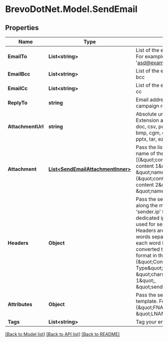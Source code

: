 # BrevoDotNet.Model.SendEmail

## Properties

Name | Type | Description | Notes
------------ | ------------- | ------------- | -------------
**EmailTo** | **List&lt;string&gt;** | List of the email addresses of the recipients. For example, [&#39;abc@example.com&#39;, &#39;asd@example.com&#39;]. | 
**EmailBcc** | **List&lt;string&gt;** | List of the email addresses of the recipients in bcc | [optional] 
**EmailCc** | **List&lt;string&gt;** | List of the email addresses of the recipients in cc | [optional] 
**ReplyTo** | **string** | Email address which shall be used by campaign recipients to reply back | [optional] 
**AttachmentUrl** | **string** | Absolute url of the attachment (no local file). Extension allowed: xlsx, xls, ods, docx, docm, doc, csv, pdf, txt, gif, jpg, jpeg, png, tif, tiff, rtf, bmp, cgm, css, shtml, html, htm, zip, xml, ppt, pptx, tar, ez, ics, mobi, msg, pub and eps | [optional] 
**Attachment** | [**List&lt;SendEmailAttachmentInner&gt;**](SendEmailAttachmentInner.md) | Pass the list of content (base64 encoded) and name of the attachment. For example, [{\&quot;content\&quot;:\&quot;base64 encoded content 1\&quot;, \&quot;name\&quot;:\&quot;attcahment1\&quot;}, {\&quot;content\&quot;:\&quot;base64 encoded content 2\&quot;, \&quot;name\&quot;:\&quot;attcahment2\&quot;}]. | [optional] 
**Headers** | **Object** | Pass the set of headers that shall be sent along the mail headers in the original email. &#39;sender.ip&#39; header can be set (only for dedicated ip users) to mention the IP to be used for sending transactional emails. Headers are allowed in &#x60;This-Case-Only&#x60; (i.e. words separated by hyphen with first letter of each word in capital letter), they will be converted to such case styling if not in this format in the request payload. For example, {\&quot;Content-Type\&quot;:\&quot;text/html\&quot;, \&quot;charset\&quot;:\&quot;iso-8859-1\&quot;, \&quot;sender.ip\&quot;:\&quot;1.2.3.4\&quot;} | [optional] 
**Attributes** | **Object** | Pass the set of attributes to customize the template. For example, {\&quot;FNAME\&quot;:\&quot;Joe\&quot;, \&quot;LNAME\&quot;:\&quot;Doe\&quot;} | [optional] 
**Tags** | **List&lt;string&gt;** | Tag your emails to find them more easily | [optional] 

[[Back to Model list]](../../README.md#documentation-for-models) [[Back to API list]](../../README.md#documentation-for-api-endpoints) [[Back to README]](../../README.md)

